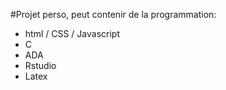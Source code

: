 #Projet perso, peut contenir de la programmation:
  - html / CSS / Javascript
  - C
  - ADA
  - Rstudio
  - Latex

